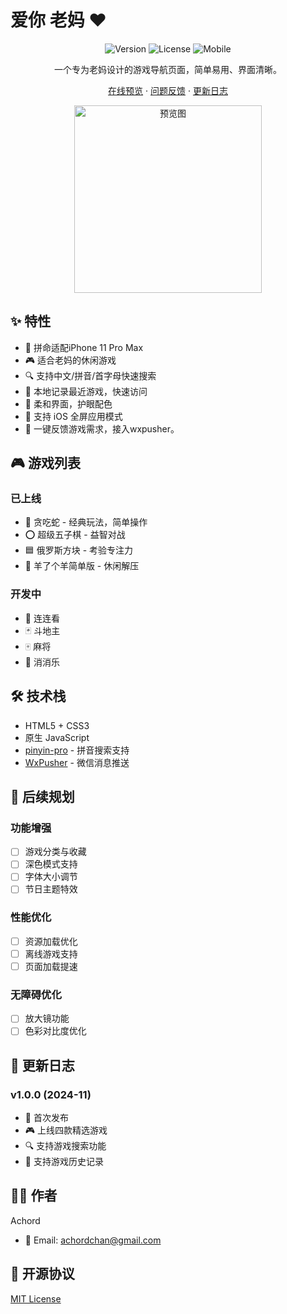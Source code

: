 # 爱你 老妈 ❤️

<div align="center">

![Version](https://img.shields.io/badge/version-1.0.0-blue)
![License](https://img.shields.io/badge/license-MIT-green)
![Mobile](https://img.shields.io/badge/mobile-friendly-brightgreen)

一个专为老妈设计的游戏导航页面，简单易用、界面清晰。

[在线预览](https://loveulaoma.cn) · [问题反馈](https://github.com/your-username/loveulaoma/issues) · [更新日志](#更新日志)

<img src="screenshots/preview.png" alt="预览图" width="300">

</div>

## ✨ 特性

- 📱 拼命适配iPhone 11 Pro Max
- 🎮 适合老妈的休闲游戏
- 🔍 支持中文/拼音/首字母快速搜索
- 💾 本地记录最近游戏，快速访问
- 🌙 柔和界面，护眼配色
- 📲 支持 iOS 全屏应用模式
- 💬 一键反馈游戏需求，接入wxpusher。

## 🎮 游戏列表

### 已上线
- 🐍 贪吃蛇 - 经典玩法，简单操作
- ⭕ 超级五子棋 - 益智对战
- 🟦 俄罗斯方块 - 考验专注力
- 🐑 羊了个羊简单版 - 休闲解压

### 开发中
- 🔗 连连看
- 🃏 斗地主
- 🀄 麻将
- 🎯 消消乐

## 🛠️ 技术栈

- HTML5 + CSS3
- 原生 JavaScript
- [pinyin-pro](https://github.com/zh-lx/pinyin-pro) - 拼音搜索支持
- [WxPusher](https://wxpusher.zjiecode.com/docs) - 微信消息推送


## 🚀 后续规划

### 功能增强
- [ ] 游戏分类与收藏
- [ ] 深色模式支持
- [ ] 字体大小调节
- [ ] 节日主题特效

### 性能优化
- [ ] 资源加载优化
- [ ] 离线游戏支持
- [ ] 页面加载提速

### 无障碍优化
- [ ] 放大镜功能
- [ ] 色彩对比度优化

## 📝 更新日志

### v1.0.0 (2024-11)
- 🎉 首次发布
- 🎮 上线四款精选游戏
- 🔍 支持游戏搜索功能
- 💾 支持游戏历史记录

## 👨‍💻 作者

Achord

- 📧 Email: achordchan@gmail.com

## 📄 开源协议

[MIT License](LICENSE)
